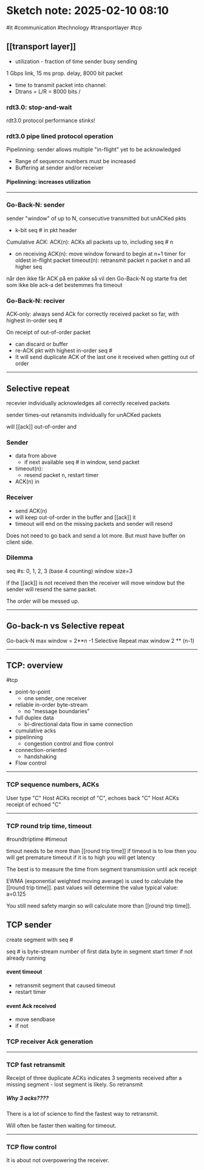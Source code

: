 # Sketch note: 2025-02-10 08:10

#it #communication #technology #transportlayer #tcp
## [[transport layer]]


- utilization - fraction of time sender busy sending

1 Gbps link, 15 ms prop. delay, 8000 bit packet
- time to transmit packet into channel:
- Dtrans = L/R = 8000 bits / 

### rdt3.0: stop-and-wait
rdt3.0 protocol performance stinks!

### rdt3.0 pipe lined protocol operation

Pipelinning: sender allows multiple "in-flight" yet to be acknowledged

- Range of sequence numbers must be increased 
- Buffering at sender and/or receiver

#### Pipelinning: increases utilization

---
### Go-Back-N: sender

sender "window" of up to N, consecutive transmitted but unACKed pkts
- k-bit seq # in pkt header

Cumulative ACK: ACK(n): ACKs all packets up to, including seq # n
- on receiving ACK(n): move window forward to begin at n+1
timer for oldest in-flight packet
timeout(n): retransmit packet n packet n and all higher seq 

når den ikke får ACK på en pakke så vil den Go-Back-N og starte fra det som ikke ble ack-a
det bestemmes fra timeout


### Go-Back-N: reciver

ACK-only: always send ACk for correctly received packet so far, with highest in-order seq #

On receipt of out-of-order packet
- can discard or buffer 
- re-ACK pkt with highest in-order seq #
- It will send duplicate ACK of the last one it received when getting out of order

---
## Selective repeat 

recevier individually acknowledges all correctly received packets

sender times-out retansmits individually for unACKed packets

will [[ack]] out-of-order and 

### Sender
- data from above
	- if next available seq # in window, send packet
- timeout(n):
	- resend packet n, restart timer
- ACK(n) in

### Receiver 
- send ACK(n)
- will keep out-of-order in the buffer and [[ack]] it
- timeout will end on the missing packets and sender will resend

Does not need to go back and send a lot more. But must have buffer on client side.

### Dilemma

seq \#s: 0, 1, 2, 3 (base 4 counting)
window size=3

if the [[ack]] is not received then the receiver will move window but the sender will resend the same packet.

The order will be messed up.

---
## Go-back-n vs Selective repeat

Go-back-N max window = 2**n -1
Selective Repeat max window 2 ** (n-1)

---
## TCP: overview
#tcp 

- point-to-point
	- one sender, one receiver
- reliable in-order byte-stream
	- no "message boundaries"
- full duplex data
	- bi-directional data flow in same connection
- cumulative acks
- pipelinning 
	- congestion control and flow control
- connection-oriented
	- handshaking
- Flow control
---
### TCP sequence numbers, ACKs


User type "C"
Host ACKs receipt of "C", echoes back "C"
Host ACKs receipt of echoed "C"

---
### TCP round trip time, timeout
#roundtriptime #timeout

timout needs to be more than [[round trip time]] 
if timeout is to low then you will get premature timeout
if it is to high you will get latency

The best is to measure the time from segment transmission until ack receipt

EWMA (exponential weighted moving average) is used to calculate the [[round trip time]].
past values will determine the value
typical value: a=0.125

You still need safety margin so will calculate more than [[round trip time]].


## TCP sender

create segment with seq #

seq # is byte-stream number of first data byte in segment
start timer if not already running

#### event timeout 
- retransmit segment that caused timeout
- restart timer

#### event Ack received 
- move sendbase
- if not


### TCP receiver Ack generation

---
### TCP fast retransmit

Receipt of three duplicate ACKs indicates 3 segments received after a missing segment - lost segment is likely. So retransmit
##### Why 3 acks????
There is a lot of science to find the fastest way to retransmit.

Will often be faster then waiting for timeout.

---
### TCP flow control

It is about not overpowering the receiver. 

